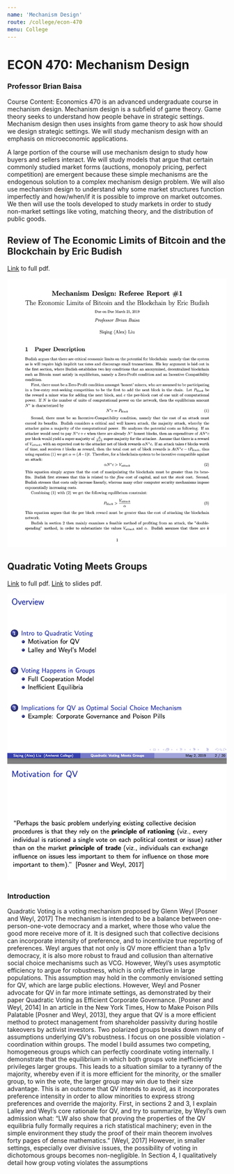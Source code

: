 ```yaml
---
name: 'Mechanism Design'
route: /college/econ-470
menu: College
---
```


# ECON 470: Mechanism Design
### Professor Brian Baisa
Course Content: Economics 470 is an advanced undergraduate course in mechanism design. Mechanism design is a subfield of game theory. Game theory seeks to understand how people behave in strategic settings. Mechanism design then uses insights from game theory to ask how should we design strategic settings. We will study mechanism design with an emphasis on microeconomic applications.

A large portion of the course will use mechanism design to study how buyers and sellers interact. We will study models that argue that certain commonly studied market forms (auctions, monopoly pricing, perfect competition) are emergent because these simple mechanisms are the endogenous solution to a complex mechanism design problem. We will also use mechanism design to understand why some market structures function imperfectly and how/when/if it is possible to improve on market outcomes. We then will use the tools developed to study markets in order to study non-market settings like voting, matching theory, and the distribution of public goods.

## Review of The Economic Limits of Bitcoin and the Blockchain by Eric Budish
[Link](../mechanism-design-bitcoin.pdf) to full pdf.

![bitcoin preview](./bitcoin-preview.png)

## Quadratic Voting Meets Groups
[Link](../mechanism-design-qv-paper.pdf) to full pdf.
[Link](../mechanism-design-qv-slides.pdf) to slides pdf.

![slides preview](./slides-preview.png)

### Introduction
Quadratic Voting is a voting mechanism proposed by Glenn Weyl [Posner and Weyl, 2017] The mechanism is intended to be a balance between one-person-one-vote democracy and a market, where those who value the good more receive more of it. It is designed such that collective decisions can incorporate intensity of preference, and to incentivize true reporting of preferences.
Weyl argues that not only is QV more efficient than a 1p1v democracy, it is also more robust to fraud and collusion than alternative social choice mechanisms such as VCG. However, Weyl’s uses asymptotic efficiency to argue for robustness, which is only effective in large populations. This assumption may hold in the commonly envisioned setting for QV, which are large public elections. However, Weyl and Posner advocate for QV in far more intimate settings, as demonstrated by their paper Quadratic Voting as Efficient Corporate Governance. [Posner and Weyl, 2014] In an article in the New York Times, How to Make Poison Pills Palatable [Posner and Weyl, 2013], they argue that QV is a more efficient method to protect management from shareholder passivity during hostile takeovers by activist investors.
Two polarized groups breaks down many of assumptions underlying QV’s robustness. I focus on one possible violation - coordination within groups. The model I build assumes two competing, homogeneous groups which can perfectly coordinate voting internally. I demonstrate that the equilibrium in which both groups vote inefficiently privileges larger groups. This leads to a situation similar to a tyranny of the majority, whereby even if it is more efficient for the minority, or the smaller group, to win the vote, the larger group may win due to their size advantage. This is an outcome that QV intends to avoid, as it incorporates preference intensity in order to allow minorities to express strong preferences and override the majority.
First, in sections 2 and 3, I explain Lalley and Weyl’s core rationale for QV, and try to summarize, by Weyl’s own admission what: “LW also show that proving the properties of the QV equilibria fully formally requires a rich statistical machinery; even in the simple environment they study the proof of their main theorem involves forty pages of dense mathematics.” [Weyl, 2017]
However, in smaller settings, especially over divisive issues, the possibility of voting in dichotomous groups becomes non-negligible. In Section 4, I qualitatively detail how group voting violates the assumptions